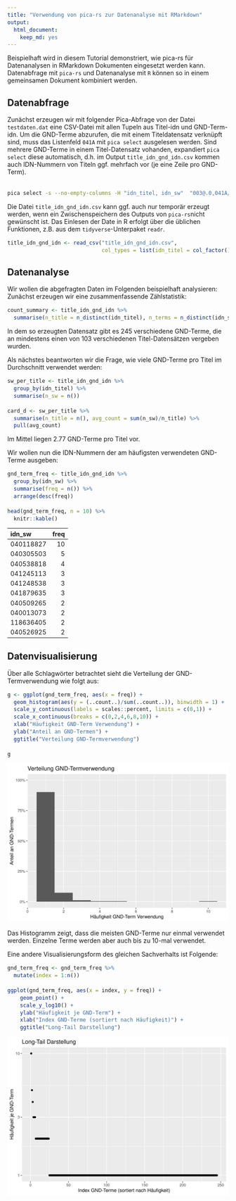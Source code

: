 ```yaml
---
title: "Verwendung von pica-rs zur Datenanalyse mit RMarkdown"
output:
  html_document:
    keep_md: yes
---
```




Beispielhaft wird in diesem Tutorial demonstriert, wie pica-rs für Datenanalysen 
in RMarkdown Dokumenten eingesetzt werden kann. Datenabfrage mit `pica-rs` und
Datenanalyse mit `R` können so in einem gemeinsamen Dokument kombiniert werden.



## Datenabfrage

Zunächst erzeugen wir mit folgender Pica-Abfrage von der Datei `testdaten.dat`
eine CSV-Datei mit allen Tupeln aus Titel-idn und GND-Term-idn. Um die GND-Terme
abzurufen, die mit einem Titeldatensatz verknüpft sind, muss das Listenfeld `041A`
mit `pica select` ausgelesen werden. Sind mehrere GND-Terme in einem Titel-Datensatz 
vohanden, expandiert `pica select` diese automatisch, d.h. im Output `title_idn_gnd_idn.csv`
kommen auch IDN-Nummern von Titeln ggf. mehrfach vor (je eine Zeile pro GND-Term).


```bash

pica select -s --no-empty-columns -H "idn_titel, idn_sw"  "003@.0,041A/*.9" ../testdaten.dat  -o title_idn_gnd_idn.csv 

```

Die Datei `title_idn_gnd_idn.csv` kann ggf. auch nur temporär erzeugt werden,
wenn ein Zwischenspeichern des Outputs von `pica-rs`nicht gewünscht ist.
Das Einlesen der Date in R erfolgt über die üblichen Funktionen, z.B. aus dem
`tidyverse`-Unterpaket `readr`.


```r
title_idn_gnd_idn <- read_csv("title_idn_gnd_idn.csv", 
                              col_types = list(idn_titel = col_factor(), idn_sw = col_factor()))
```

## Datenanalyse

Wir wollen die abgefragten Daten im Folgenden beispielhaft analysieren:
Zunächst erzeugen wir eine zusammenfassende Zählstatistik:


```r
count_summary <- title_idn_gnd_idn %>% 
  summarise(n_title = n_distinct(idn_titel), n_terms = n_distinct(idn_sw))
```

In dem so erzeugten Datensatz gibt es 245 verschiedene GND-Terme, 
die an mindestens einen von  103 verschiedenen Titel-Datensätzen
vergeben wurden. 

Als nächstes beantworten wir die Frage, wie viele GND-Terme pro Titel im Durchschnitt
verwendet werden:


```r
sw_per_title <- title_idn_gnd_idn %>% 
  group_by(idn_titel) %>% 
  summarise(n_sw = n())

card_d <- sw_per_title %>% 
  summarise(n_title = n(), avg_count = sum(n_sw)/n_title) %>% 
  pull(avg_count)
```

Im Mittel liegen 2.77 GND-Terme pro Titel vor.

Wir wollen nun die IDN-Nummern der am häufigsten verwendeten GND-Terme ausgeben:


```r
gnd_term_freq <- title_idn_gnd_idn %>% 
  group_by(idn_sw) %>% 
  summarise(freq = n()) %>% 
  arrange(desc(freq))

head(gnd_term_freq, n = 10) %>% 
  knitr::kable()
```



|idn_sw    | freq|
|:---------|----:|
|040118827 |   10|
|040305503 |    5|
|040538818 |    4|
|041245113 |    3|
|041248538 |    3|
|041879635 |    3|
|040509265 |    2|
|040013073 |    2|
|118636405 |    2|
|040526925 |    2|

## Datenvisualisierung

Über alle Schlagwörter betrachtet sieht die Verteilung der GND-Termverwendung 
wie folgt aus:


```r
g <- ggplot(gnd_term_freq, aes(x = freq)) + 
  geom_histogram(aes(y = (..count..)/sum(..count..)), binwidth = 1) + 
  scale_y_continuous(labels = scales::percent, limits = c(0,1)) + 
  scale_x_continuous(breaks = c(0,2,4,6,8,10)) + 
  xlab("Häufigkeit GND-Term Verwendung") + 
  ylab("Anteil an GND-Termen") + 
  ggtitle("Verteilung GND-Termverwendung")

g
```

![](plots/term_dist-1.jpeg)<!-- -->

Das Histogramm zeigt, dass die meisten GND-Terme nur einmal verwendet werden. 
Einzelne Terme werden aber auch bis zu 10-mal verwendet. 

Eine andere Visualisierungsform des gleichen Sachverhalts ist Folgende:


```r
gnd_term_freq <- gnd_term_freq %>%
  mutate(index = 1:n())

ggplot(gnd_term_freq, aes(x = index, y = freq)) +
    geom_point() +
    scale_y_log10() +
    ylab("Häufigkeit je GND-Term") +
    xlab("Index GND-Terme (sortiert nach Häufigkeit)") + 
    ggtitle("Long-Tail Darstellung")
```

![](plots/plot_freq_-1.jpeg)<!-- -->

